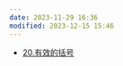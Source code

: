 ```yaml
---
date: 2023-11-29 16:36
modified: 2023-12-15 15:46
---
```

- [20.有效的括号](https://leetcode.cn/problems/valid-parentheses/)
